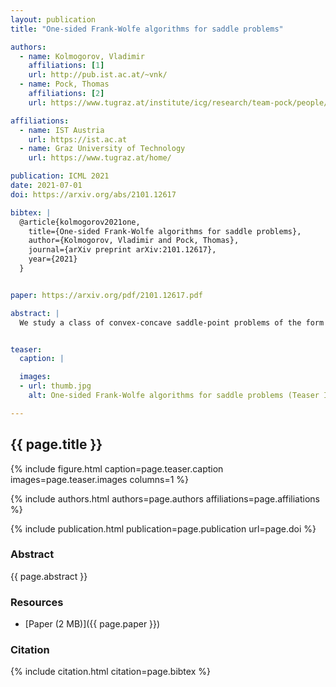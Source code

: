 ```yaml
---
layout: publication
title: "One-sided Frank-Wolfe algorithms for saddle problems"

authors:
  - name: Kolmogorov, Vladimir
    affiliations: [1]
    url: http://pub.ist.ac.at/~vnk/
  - name: Pock, Thomas
    affiliations: [2]
    url: https://www.tugraz.at/institute/icg/research/team-pock/people/pock/

affiliations:
  - name: IST Austria
    url: https://ist.ac.at
  - name: Graz University of Technology
    url: https://www.tugraz.at/home/

publication: ICML 2021
date: 2021-07-01
doi: https://arxiv.org/abs/2101.12617

bibtex: |
  @article{kolmogorov2021one,
    title={One-sided Frank-Wolfe algorithms for saddle problems},
    author={Kolmogorov, Vladimir and Pock, Thomas},
    journal={arXiv preprint arXiv:2101.12617},
    year={2021}
  }


paper: https://arxiv.org/pdf/2101.12617.pdf

abstract: |
  We study a class of convex-concave saddle-point problems of the form min x maxy < Kx,y > +fP(x)-h*(y) where K is a linear operator, fP is the sum of a convex function f with a Lipschitz-continuous gradient and the indicator function of a bounded convex polytope P, and h* is a convex (possibly nonsmooth) function. Such problem arises, for example, as a Lagrangian relaxation of various discrete optimization problems. Our main assumptions are the existence of an efficient linear minimization oracle (lmo) for P and an efficient proximal map for h* which motivate the solution via a blend of proximal primal-dual algorithms and Frank-Wolfe algorithms. In case h* is the indicator function of a linear constraint and function f is quadratic, we show a O(1/n2) convergence rate on the dual objective, requiring O(nlogn) calls of lmo. If the problem comes from the constrained optimization problem minx{fP(x)\|Ax-b=0} then we additionally get bound O(1/n2) both on the primal gap and on the infeasibility gap. In the most general case, we show a O(1/n) convergence rate of the primal-dual gap again requiring O(nlogn) calls of lmo. To the best of our knowledge, this improves on the known convergence rates for the considered class of saddle-point problems. We show applications to labeling problems frequently appearing in machine learning and computer vision.


teaser:
  caption: |

  images:
  - url: thumb.jpg
    alt: One-sided Frank-Wolfe algorithms for saddle problems (Teaser Image)

---
```


## {{ page.title }}

{% include figure.html caption=page.teaser.caption images=page.teaser.images columns=1 %}

{% include authors.html authors=page.authors affiliations=page.affiliations %}

{% include publication.html publication=page.publication url=page.doi %}

### Abstract

{{ page.abstract }}

### Resources

* [Paper (2 MB)]({{ page.paper }})

<!--
* [Official publisher page]({{page.doi}}) &nbsp; [![ACM](ACM_logo.svg){: width="40x"}]({{page.doi}})
-->


### Citation

{% include citation.html citation=page.bibtex %}

